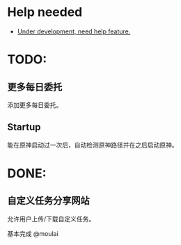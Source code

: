 # Help needed

- [Under development, need help feature.](need_help.md)

# TODO:

## 更多每日委托

添加更多每日委托。

## Startup

能在原神启动过一次后，自动检测原神路径并在之后启动原神。

# DONE:

## 自定义任务分享网站

允许用户上传/下载自定义任务。

基本完成 @moulai
